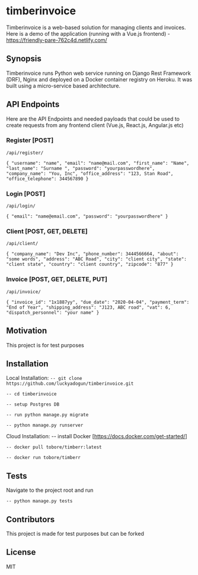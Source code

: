 # timberinvoice

Timberinvoice is a web-based  solution for managing clients and invoices. Here is a demo of the application (running with a Vue.js frontend) - https://friendly-pare-762c4d.netlify.com/

## Synopsis

Timberinvoice runs Python web service running on Django Rest Framework (DRF), Nginx and deployed on a Docker container registry on Heroku. It was built using a micro-service based architecture.

## API Endpoints

Here are the API Endpoints and needed payloads that could be used to create requests from any frontend client (Vue.js, React.js, Angular.js etc)

### Register [POST]

`/api/register/`



`{
	"username": "name",
	"email": "name@mail.com",
	"first_name": "Name",
	"last_name": "Surname ",
	"password": "yourpasswordhere",
	"company_name": "You, Inc",
	"office_address": "123, Stan Road",
	"office_telephone": 344567890
}`

### Login [POST]

`/api/login/`



`{
	"email": "name@email.com",
	"password": "yourpasswordhere"
}`

### Client [POST, GET, DELETE]

`/api/client/`



`{
	"company_name": "Dev Inc",
	"phone_number": 3444566664,
	"about": "some words",
	"address": "ABC Road",
	"city": "client city",
	"state": "client state",
	"country": "client country",
	"zipcode": "877"
}`

### Invoice [POST, GET, DELETE, PUT]

`/api/invoice/`



`{
	"invoice_id": "1x1887yy",
	"due_date": "2020-04-04",
	"payment_term": "End of Year",
	"shipping_address": "J123, ABC road",
	"vat": 6,
	"dispatch_personnel": "your name"
}`

## Motivation

This project is for test purposes 

## Installation

Local Installation:
`-- git clone https://github.com/luckyadogun/timberinvoice.git`

`-- cd timberinvoice`

`-- setup Postgres DB`

`-- run python manage.py migrate`

`-- python manage.py runserver`

Cloud Installation:
-- install Docker [https://docs.docker.com/get-started/]

`-- docker pull tobore/timberr:latest`

`-- docker run tobore/timberr`

## Tests

Navigate to the project root and run

`-- python manage.py tests`

## Contributors

This project is made for test purposes but can be forked

## License

MIT

